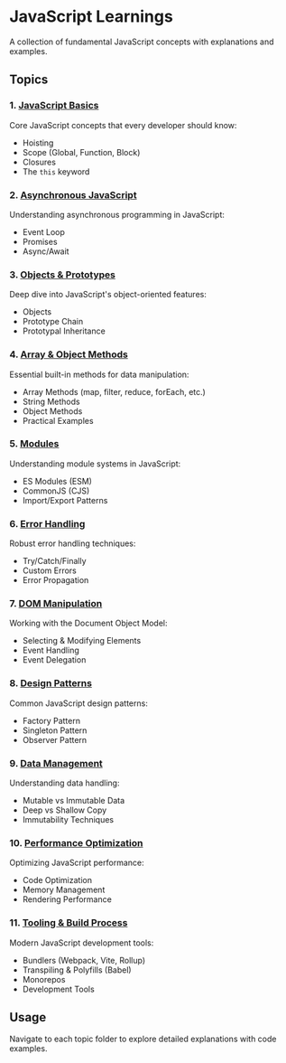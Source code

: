 # JavaScript Learnings

A collection of fundamental JavaScript concepts with explanations and examples.

## Topics

### 1. [JavaScript Basics](./basics/)
Core JavaScript concepts that every developer should know:
- Hoisting
- Scope (Global, Function, Block)
- Closures
- The `this` keyword

### 2. [Asynchronous JavaScript](./async/)
Understanding asynchronous programming in JavaScript:
- Event Loop
- Promises
- Async/Await

### 3. [Objects & Prototypes](./objects-prototypes/)
Deep dive into JavaScript's object-oriented features:
- Objects
- Prototype Chain
- Prototypal Inheritance

### 4. [Array & Object Methods](./array-methods/)
Essential built-in methods for data manipulation:
- Array Methods (map, filter, reduce, forEach, etc.)
- String Methods
- Object Methods
- Practical Examples

### 5. [Modules](./modules/)
Understanding module systems in JavaScript:
- ES Modules (ESM)
- CommonJS (CJS)
- Import/Export Patterns

### 6. [Error Handling](./error-handling/)
Robust error handling techniques:
- Try/Catch/Finally
- Custom Errors
- Error Propagation

### 7. [DOM Manipulation](./dom/)
Working with the Document Object Model:
- Selecting & Modifying Elements
- Event Handling
- Event Delegation

### 8. [Design Patterns](./design-patterns/)
Common JavaScript design patterns:
- Factory Pattern
- Singleton Pattern
- Observer Pattern

### 9. [Data Management](./data-management/)
Understanding data handling:
- Mutable vs Immutable Data
- Deep vs Shallow Copy
- Immutability Techniques

### 10. [Performance Optimization](./performance/)
Optimizing JavaScript performance:
- Code Optimization
- Memory Management
- Rendering Performance

### 11. [Tooling & Build Process](./tooling/)
Modern JavaScript development tools:
- Bundlers (Webpack, Vite, Rollup)
- Transpiling & Polyfills (Babel)
- Monorepos
- Development Tools

## Usage

Navigate to each topic folder to explore detailed explanations with code examples. 